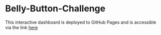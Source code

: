 # Belly-Button-Challenge
This interactive dashboard is deployed to GitHub Pages and is accessible via the link [here](https://olufemi-olarewaju.github.io/belly-button-challenge/)

